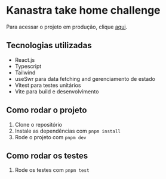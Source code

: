 # Kanastra take home challenge

Para acessar o projeto em produção, clique [aqui](https://fe-swe-take-home-test-kanastra-nicolas-lima.vercel.app/characters?page=1).

## Tecnologias utilizadas

- React.js
- Typescript
- Tailwind
- useSwr para data fetching and gerenciamento de estado
- Vitest para testes unitários
- Vite para build e desenvolvimento

## Como rodar o projeto

1. Clone o repositório
2. Instale as dependências com `pnpm install`
3. Rode o projeto com `pnpm dev`

## Como rodar os testes

1. Rode os testes com `pnpm test`

